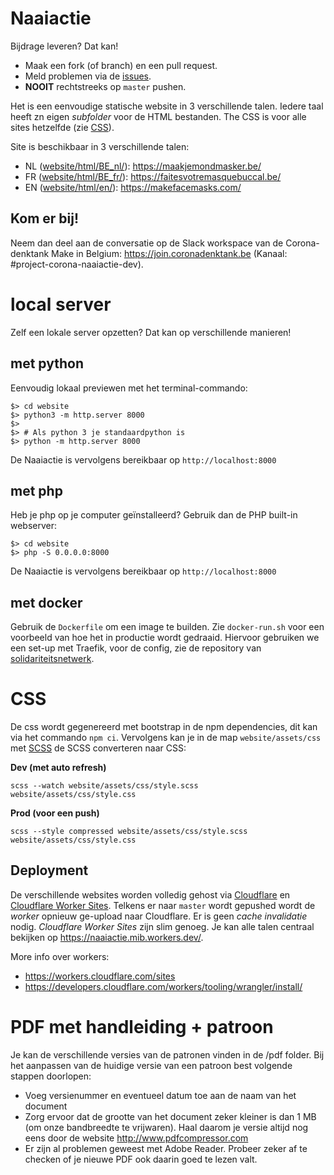 # Naaiactie

Bijdrage leveren? Dat kan!
* Maak een fork (of branch) en een pull request.
* Meld problemen via de [issues](https://github.com/MakeInBelgium/naaiactie/issues/new).
* **NOOIT** rechtstreeks op `master` pushen.

Het is een eenvoudige statische website in 3 verschillende talen. Iedere taal heeft zn eigen *subfolder* voor de HTML 
bestanden. The CSS is voor alle sites hetzelfde (zie [CSS](#css)). 

Site is beschikbaar in 3 verschillende talen:
- NL ([website/html/BE_nl/](website/html/BE_nl/)): https://maakjemondmasker.be/
- FR ([website/html/BE_fr/](website/html/BE_fr/)): https://faitesvotremasquebuccal.be/
- EN ([website/html/en/](website/html/en/)): https://makefacemasks.com/

## Kom er bij!
Neem dan deel aan de conversatie op de Slack workspace van de Corona-denktank Make in Belgium: https://join.coronadenktank.be (Kanaal: #project-corona-naaiactie-dev).


# local server
Zelf een lokale server opzetten? Dat kan op verschillende manieren!

## met python
Eenvoudig lokaal previewen met het terminal-commando:

```
$> cd website
$> python3 -m http.server 8000
$>
$> # Als python 3 je standaardpython is
$> python -m http.server 8000
```
De Naaiactie is vervolgens bereikbaar op `http://localhost:8000`

## met php
Heb je php op je computer geïnstalleerd? Gebruik dan de PHP built-in webserver:

```
$> cd website
$> php -S 0.0.0.0:8000
```

De Naaiactie is vervolgens bereikbaar op `http://localhost:8000`

## met docker
Gebruik de `Dockerfile` om een image te builden. Zie `docker-run.sh` voor een voorbeeld van hoe het in productie wordt gedraaid. Hiervoor gebruiken we een set-up met Traefik, voor de config, zie de repository van [solidariteitsnetwerk](https://github.com/MakeInBelgium/solidariteitsnetwerk/tree/master/deployment).


# CSS
De css wordt gegenereerd met bootstrap in de npm dependencies, dit kan via het commando `npm ci`. Vervolgens kan je in de map `website/assets/css` met [SCSS](https://sass-lang.com/) de SCSS converteren naar CSS:

**Dev (met auto refresh)**

```
scss --watch website/assets/css/style.scss website/assets/css/style.css
```

**Prod (voor een push)**

```
scss --style compressed website/assets/css/style.scss website/assets/css/style.css
```

## Deployment

De verschillende websites worden volledig gehost via [Cloudflare](https://www.cloudflare.com/) 
en [Cloudflare Worker Sites](https://workers.cloudflare.com/sites). Telkens er naar `master` wordt gepushed wordt de 
*worker* opnieuw ge-upload naar Cloudflare. Er is geen *cache invalidatie* nodig. *Cloudflare Worker Sites* zijn slim 
genoeg. Je kan alle talen centraal bekijken op https://naaiactie.mib.workers.dev/.

More info over workers:
* https://workers.cloudflare.com/sites
* https://developers.cloudflare.com/workers/tooling/wrangler/install/

# PDF met handleiding + patroon
Je kan de verschillende versies van de patronen vinden in de /pdf folder.
Bij het aanpassen van de huidige versie van een patroon best volgende stappen doorlopen:

* Voeg versienummer en eventueel datum toe aan de naam van het document
* Zorg ervoor dat de grootte van het document zeker kleiner is dan 1 MB (om onze bandbreedte te vrijwaren). Haal daarom je versie altijd nog eens door de website http://www.pdfcompressor.com
* Er zijn al problemen geweest met Adobe Reader. Probeer zeker af te checken of je nieuwe PDF ook daarin goed te lezen valt.

